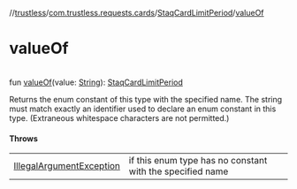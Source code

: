 //[trustless](../../../index.md)/[com.trustless.requests.cards](../index.md)/[StaqCardLimitPeriod](index.md)/[valueOf](value-of.md)

# valueOf

\
fun [valueOf](value-of.md)(value: [String](https://kotlinlang.org/api/latest/jvm/stdlib/kotlin/-string/index.html)): [StaqCardLimitPeriod](index.md)

Returns the enum constant of this type with the specified name. The string must match exactly an identifier used to declare an enum constant in this type. (Extraneous whitespace characters are not permitted.)

#### Throws

| | |
|---|---|
| [IllegalArgumentException](https://kotlinlang.org/api/latest/jvm/stdlib/kotlin/-illegal-argument-exception/index.html) | if this enum type has no constant with the specified name |
